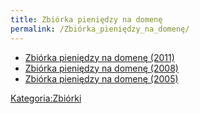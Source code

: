 ```yaml
---
title: Zbiórka pieniędzy na domenę
permalink: /Zbiórka_pieniędzy_na_domenę/
---
```


-   [Zbiórka pieniędzy na domenę (2011)](/Zbiórka_pieniędzy_na_domenę_(2011) "wikilink")
-   [Zbiórka pieniędzy na domenę (2008)](/Zbiórka_pieniędzy_na_domenę_(2008) "wikilink")
-   [Zbiórka pieniędzy na domenę (2005)](/Zbiórka_pieniędzy_na_domenę_(2005) "wikilink")

[Kategoria:Zbiórki](/atopedia/Kategoria:Zbiórki "wikilink")